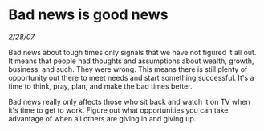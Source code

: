 # Bad news is good news

_2/28/07_

Bad news about tough times only signals that we have not figured it all out. It means that people had thoughts and assumptions about wealth, growth, business, and such. They were wrong. This means there is still plenty of opportunity out there to meet needs and start something successful. It's a time to think, pray, plan, and make the bad times better.

Bad news really only affects those who sit back and watch it on TV when it's time to get to work. Figure out what opportunities you can take advantage of when all others are giving in and giving up.
